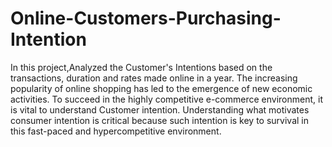 # Online-Customers-Purchasing-Intention

In this project,Analyzed the Customer's Intentions based on the transactions, duration and rates made online in a year. The increasing popularity of online shopping has led to the emergence of new economic activities. To succeed in the highly competitive e-commerce environment, it is vital to understand Customer intention. Understanding what motivates consumer intention is critical because such intention is key to survival in this fast-paced and hypercompetitive environment. 
